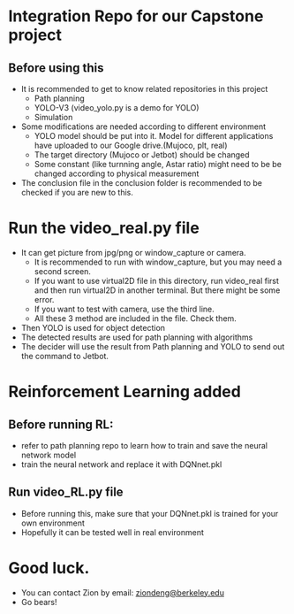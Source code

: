 # Integration Repo for our Capstone project
## Before using this 
* It is recommended to get to know related repositories in this project
  * Path planning 
  * YOLO-V3 (video_yolo.py is a demo for YOLO)
  * Simulation
* Some modifications are needed according to different environment
  * YOLO model should be put into it. Model for different applications have uploaded to our Google drive.(Mujoco, plt, real)
  * The target directory (Mujoco or Jetbot) should be changed 
  * Some constant (like turnning angle, Astar ratio) might need to be be changed according to physical measurement 
* The conclusion file in the conclusion folder is recommended to be checked if you are new to this.

# Run the video_real.py file
* It can get picture from jpg/png or window_capture or camera. 
  * It is recommended to run with window_capture, but you may need a second screen.
  * If you want to use virtual2D file in this directory, run video_real first and then run virtual2D in another terminal. But there might be some error. 
  * If you want to test with camera, use the third line.
  * All these 3 method are included in the file. Check them.
* Then YOLO is used for object detection 
* The detected results are used for path planning with algorithms
* The decider will use the result from Path planning and YOLO to send out the command to Jetbot.

# Reinforcement Learning added 
## Before running RL: 
* refer to path planning repo to learn how to train and save the neural network model 
* train the neural network and replace it with DQNnet.pkl

## Run video_RL.py file 
* Before running this, make sure that your DQNnet.pkl is trained for your own environment
* Hopefully it can be tested well in real environment 

# Good luck.
* You can contact Zion by email: ziondeng@berkeley.edu
* Go bears!
